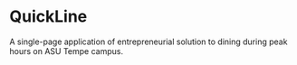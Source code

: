 # QuickLine
A single-page application of entrepreneurial solution to dining during peak hours on ASU Tempe campus.  
